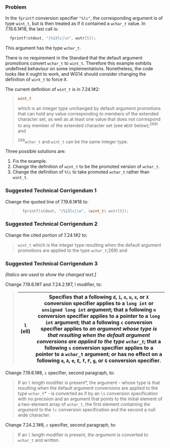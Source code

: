 ### Problem

In the `fprintf` conversion specifier `"%lc"`, the corresponding argument is of
type `wint_t`, but is then treated as if it contained a `wchar_t` value. In
7.19.6.1#18, the last call is:

```c
  fprintf(stdout, "|%13lc|\n", wstr[5]);
```

This argument has the type `wchar_t`.

There is no requirement in the Standard that the default argument promotions
convert `wchar_t` to `wint_t`. Therefore this example exhibits undefined
behaviour on some implementations. Nonetheless, the code looks like it ought to
work, and WG14 should consider changing the definition of `wint_t` to force it.

The current definition of `wint_t` is in 7.24.1#2:

> ```c
> wint_t
> ```
> 
> which is an integer type unchanged by default argument promotions that can hold
> any value corresponding to members of the extended character set, as well as at
> least one value that does not correspond to any member of the extended character
> set (see `WEOF` below);<sup>269\)</sup> and
> 
> <sup>269</sup>`wchar_t` and `wint_t` can be the same integer type.

Three possible solutions are:

1. Fix the example.
2. Change the definition of `wint_t` to be the promoted version of `wchar_t`.
3. Change the definition of `%lc` to take promoted `wchar_t` rather than `wint_t`.

### Suggested Technical Corrigendum 1

Change the quoted line of 7.19.6.1#18 to:

> ```c
>   fprintf(stdout, "|%13lc|\n", (wint_t) wstr[5]);
> ```

### Suggested Technical Corrigendum 2

Change the cited portion of 7.24.1#2 to:

> `wint_t` which is the integer type resulting when the default argument
> promotions are applied to the type `wchar_t`;269) and

### Suggested Technical Corrigendum 3

*\[Italics are used to show the changed text.]*

Change 7.19.6.1#7 and 7.24.2.1#7, l modifier, to:

> | `l` (ell) | Specifies that a following `d`, `i`, `o`, `u`, `x`, or `X` conversion specifier applies to a `long int` or `unsigned long int` argument; that a following `n` conversion specifier applies to a pointer to a `long int` argument; that a following `c` conversion specifier applies to *an argument whose type is that resulting when the default argument conversions are applied to the type `wchar_t`*; that a following `s` conversion specifier applies to a pointer to a `wchar_t` argument; or has no effect on a following `a`, `A`, `e`, `E`, `f`, `F`, `g`, or `G` conversion specifier. |
> | --- | --- |

Change 7.19.6.1#8, `c` specifier, second paragraph, to:

> If an `l` length modifier is present*, the argument \- whose type is that
> resulting when the default argument conversions are applied to the type
> `wchar_t`* \- is converted as if by an `ls` conversion specification with no
> precision and an argument that points to the initial element of a two-element
> array of `wchar_t`, the first element containing *the argument* to the `lc`
> conversion specification and the second a null wide character.

Change 7.24.2.1#8, `c` specifier, second paragraph, to:

> If an `l` length modifier is present, *the argument* is converted to `wchar_t`
> and written.
